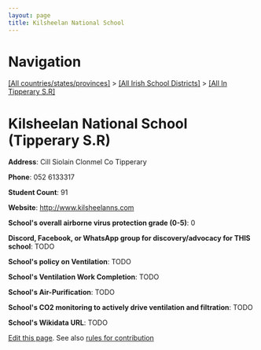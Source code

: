 ```yaml
---
layout: page
title: Kilsheelan National School
---
```

# Navigation

[[All countries/states/provinces]](../../..) > [[All Irish School Districts]](../..) > [[All In Tipperary S.R]](..)

# Kilsheelan National School (Tipperary S.R)

**Address**: Cill Siolain Clonmel Co Tipperary

**Phone**: 052 6133317

**Student Count**: 91

**Website**: <http://www.kilsheelanns.com>

**School's overall airborne virus protection grade (0-5)**: 0

**Discord, Facebook, or WhatsApp group for discovery/advocacy for THIS school**: TODO

**School's policy on Ventilation**: TODO

**School's Ventilation Work Completion**: TODO

**School's Air-Purification**: TODO

**School's CO2 monitoring to actively drive ventilation and filtration**: TODO

**School's Wikidata URL**: TODO


[Edit this page](https://github.com/ventilate-schools/Ireland/edit/main/./Tipperary_S.R/Kilsheelan_National_School.md). See also [rules for contribution](../../../contribution-rules/)